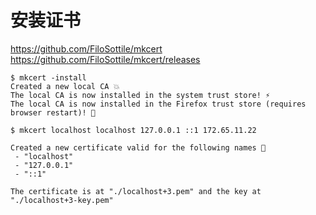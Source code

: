 # 安装证书

https://github.com/FiloSottile/mkcert
https://github.com/FiloSottile/mkcert/releases

```
$ mkcert -install
Created a new local CA 💥
The local CA is now installed in the system trust store! ⚡️
The local CA is now installed in the Firefox trust store (requires browser restart)! 🦊

$ mkcert localhost localhost 127.0.0.1 ::1 172.65.11.22

Created a new certificate valid for the following names 📜
 - "localhost"
 - "127.0.0.1"
 - "::1"

The certificate is at "./localhost+3.pem" and the key at "./localhost+3-key.pem" 
```
